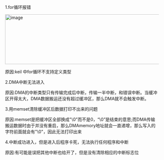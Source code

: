   1.for循环报错
  
  <img width="1124" height="163" alt="image" src="https://github.com/user-attachments/assets/a68da530-b046-44c5-86e8-53c4485e1f80" />

  原因:keil 中for循环不支持定义类型

  2.DMA中断无法进入

  原因:DMA的中断类型只有传输完成后中断，传输一半中断，和错误中断。当缓冲区开得太大，DMA数据搬运还没有超过缓冲区，那么DMA就不会触发中断。

  3.用memset清除缓冲区后数据打印不出来的问题

  原因:memset是把缓冲区全部换成"\0"而不是0，“\0”是结束的意思;而DMA传输搬运数据时由于并没有重启，那么DMAmemory地址就会一直递增，那么写入的字符前面就会有"\0"，因此无法打印出来

  4.中断成功进入，但是进入后程序卡死，无法执行任何程序和中断

  原因:有可能是误把其他中断也给开了，但是没有清除相应的中断标志位
